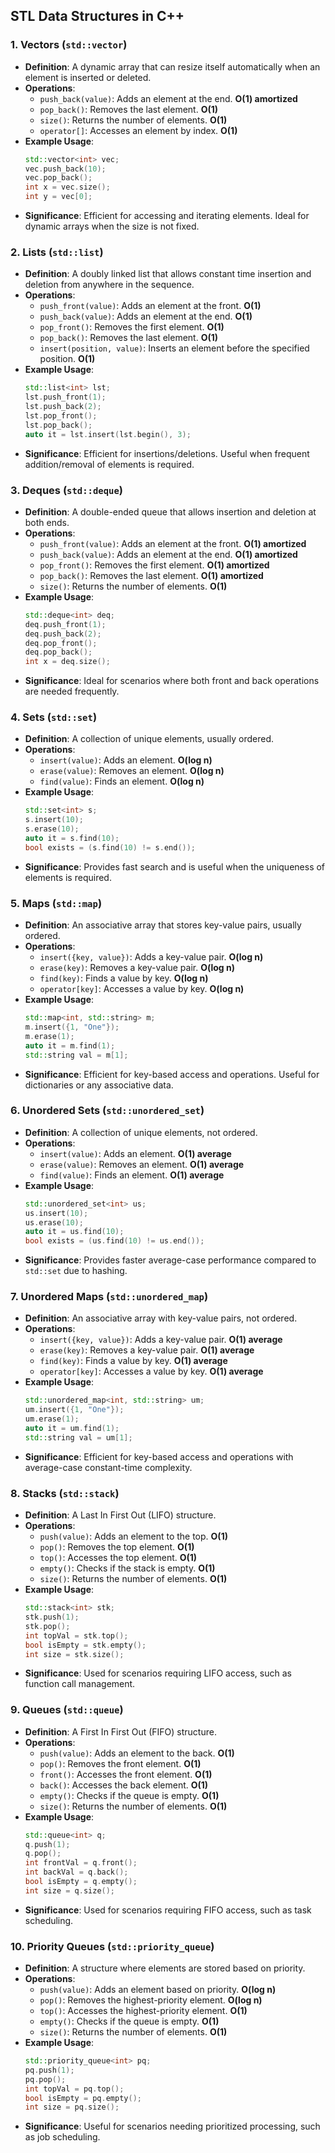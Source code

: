 ## STL Data Structures in C++

### 1. Vectors (`std::vector`)
- **Definition**: A dynamic array that can resize itself automatically when an element is inserted or deleted.
- **Operations**:
  - `push_back(value)`: Adds an element at the end. **O(1) amortized**
  - `pop_back()`: Removes the last element. **O(1)**
  - `size()`: Returns the number of elements. **O(1)**
  - `operator[]`: Accesses an element by index. **O(1)**
- **Example Usage**:
  ```cpp
  std::vector<int> vec;
  vec.push_back(10);
  vec.pop_back();
  int x = vec.size();
  int y = vec[0];
  ```
- **Significance**: Efficient for accessing and iterating elements. Ideal for dynamic arrays when the size is not fixed.

### 2. Lists (`std::list`)
- **Definition**: A doubly linked list that allows constant time insertion and deletion from anywhere in the sequence.
- **Operations**:
  - `push_front(value)`: Adds an element at the front. **O(1)**
  - `push_back(value)`: Adds an element at the end. **O(1)**
  - `pop_front()`: Removes the first element. **O(1)**
  - `pop_back()`: Removes the last element. **O(1)**
  - `insert(position, value)`: Inserts an element before the specified position. **O(1)**
- **Example Usage**:
  ```cpp
  std::list<int> lst;
  lst.push_front(1);
  lst.push_back(2);
  lst.pop_front();
  lst.pop_back();
  auto it = lst.insert(lst.begin(), 3);
  ```
- **Significance**: Efficient for insertions/deletions. Useful when frequent addition/removal of elements is required.

### 3. Deques (`std::deque`)
- **Definition**: A double-ended queue that allows insertion and deletion at both ends.
- **Operations**:
  - `push_front(value)`: Adds an element at the front. **O(1) amortized**
  - `push_back(value)`: Adds an element at the end. **O(1) amortized**
  - `pop_front()`: Removes the first element. **O(1) amortized**
  - `pop_back()`: Removes the last element. **O(1) amortized**
  - `size()`: Returns the number of elements. **O(1)**
- **Example Usage**:
  ```cpp
  std::deque<int> deq;
  deq.push_front(1);
  deq.push_back(2);
  deq.pop_front();
  deq.pop_back();
  int x = deq.size();
  ```
- **Significance**: Ideal for scenarios where both front and back operations are needed frequently.

### 4. Sets (`std::set`)
- **Definition**: A collection of unique elements, usually ordered.
- **Operations**:
  - `insert(value)`: Adds an element. **O(log n)**
  - `erase(value)`: Removes an element. **O(log n)**
  - `find(value)`: Finds an element. **O(log n)**
- **Example Usage**:
  ```cpp
  std::set<int> s;
  s.insert(10);
  s.erase(10);
  auto it = s.find(10);
  bool exists = (s.find(10) != s.end());
  ```
- **Significance**: Provides fast search and is useful when the uniqueness of elements is required.

### 5. Maps (`std::map`)
- **Definition**: An associative array that stores key-value pairs, usually ordered.
- **Operations**:
  - `insert({key, value})`: Adds a key-value pair. **O(log n)**
  - `erase(key)`: Removes a key-value pair. **O(log n)**
  - `find(key)`: Finds a value by key. **O(log n)**
  - `operator[key]`: Accesses a value by key. **O(log n)**
- **Example Usage**:
  ```cpp
  std::map<int, std::string> m;
  m.insert({1, "One"});
  m.erase(1);
  auto it = m.find(1);
  std::string val = m[1];
  ```
- **Significance**: Efficient for key-based access and operations. Useful for dictionaries or any associative data.

### 6. Unordered Sets (`std::unordered_set`)
- **Definition**: A collection of unique elements, not ordered.
- **Operations**:
  - `insert(value)`: Adds an element. **O(1) average**
  - `erase(value)`: Removes an element. **O(1) average**
  - `find(value)`: Finds an element. **O(1) average**
- **Example Usage**:
  ```cpp
  std::unordered_set<int> us;
  us.insert(10);
  us.erase(10);
  auto it = us.find(10);
  bool exists = (us.find(10) != us.end());
  ```
- **Significance**: Provides faster average-case performance compared to `std::set` due to hashing.

### 7. Unordered Maps (`std::unordered_map`)
- **Definition**: An associative array with key-value pairs, not ordered.
- **Operations**:
  - `insert({key, value})`: Adds a key-value pair. **O(1) average**
  - `erase(key)`: Removes a key-value pair. **O(1) average**
  - `find(key)`: Finds a value by key. **O(1) average**
  - `operator[key]`: Accesses a value by key. **O(1) average**
- **Example Usage**:
  ```cpp
  std::unordered_map<int, std::string> um;
  um.insert({1, "One"});
  um.erase(1);
  auto it = um.find(1);
  std::string val = um[1];
  ```
- **Significance**: Efficient for key-based access and operations with average-case constant-time complexity.

### 8. Stacks (`std::stack`)
- **Definition**: A Last In First Out (LIFO) structure.
- **Operations**:
  - `push(value)`: Adds an element to the top. **O(1)**
  - `pop()`: Removes the top element. **O(1)**
  - `top()`: Accesses the top element. **O(1)**
  - `empty()`: Checks if the stack is empty. **O(1)**
  - `size()`: Returns the number of elements. **O(1)**
- **Example Usage**:
  ```cpp
  std::stack<int> stk;
  stk.push(1);
  stk.pop();
  int topVal = stk.top();
  bool isEmpty = stk.empty();
  int size = stk.size();
  ```
- **Significance**: Used for scenarios requiring LIFO access, such as function call management.

### 9. Queues (`std::queue`)
- **Definition**: A First In First Out (FIFO) structure.
- **Operations**:
  - `push(value)`: Adds an element to the back. **O(1)**
  - `pop()`: Removes the front element. **O(1)**
  - `front()`: Accesses the front element. **O(1)**
  - `back()`: Accesses the back element. **O(1)**
  - `empty()`: Checks if the queue is empty. **O(1)**
  - `size()`: Returns the number of elements. **O(1)**
- **Example Usage**:
  ```cpp
  std::queue<int> q;
  q.push(1);
  q.pop();
  int frontVal = q.front();
  int backVal = q.back();
  bool isEmpty = q.empty();
  int size = q.size();
  ```
- **Significance**: Used for scenarios requiring FIFO access, such as task scheduling.

### 10. Priority Queues (`std::priority_queue`)
- **Definition**: A structure where elements are stored based on priority.
- **Operations**:
  - `push(value)`: Adds an element based on priority. **O(log n)**
  - `pop()`: Removes the highest-priority element. **O(log n)**
  - `top()`: Accesses the highest-priority element. **O(1)**
  - `empty()`: Checks if the queue is empty. **O(1)**
  - `size()`: Returns the number of elements. **O(1)**
- **Example Usage**:
  ```cpp
  std::priority_queue<int> pq;
  pq.push(1);
  pq.pop();
  int topVal = pq.top();
  bool isEmpty = pq.empty();
  int size = pq.size();
  ```
- **Significance**: Useful for scenarios needing prioritized processing, such as job scheduling.